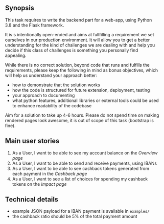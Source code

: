 ## Synopsis

This task requires to write the backend part for a web-app, using Python 3.8 and the Flask framework.

It is s intentionally open-ended and aims at fullfilling a requirement we set ourselves in our production environment. It will allow you to get a better understanding for the kind of challenges we are dealing with and help you decide if this class of challenges is something you personally find appealing. 

While there is no correct solution, beyond code that runs and fulfills the requirements, please keep the following in mind as bonus objectives, which will help us understand your approach better:

- how to demonstrate that the solution works
- how the code is structured for future extension, deployment, testing
- your approach to documenting
- what python features, additional libraries or external tools could be used to enhance readability of the codebase

Aim for a solution to take up 4-6 hours. Please do not spend time on making rendered pages look awesome,
 it is out of scope of this task (bootstrap is fine).

## Main user stories
1. As a User, I want to be able to see my account balance on the *Overview page*
2. As a User, I want to be able to send and receive payments, using IBANs
3. As a User, I want to be able to see cashback tokens generated from each payment in the *Cashback page*
4. As a User, I want to see a list of choices for spending my cashback tokens on the *Impact page*

## Technical details
- example JSON payload for a IBAN payment is available in `examples/`
- the cashback ratio should be 5% of the total payment amount


